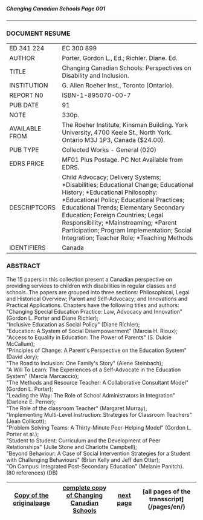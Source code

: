 ##### Changing Canadian Schools Page 001
***
### DOCUMENT RESUME
|||
---|---
ED 341 224 | EC 300 899
AUTHOR | Porter, Gordon L., Ed.; Richler. Diane. Ed.
TITLE | Changing Canadian Schools: Perspectives on Disability and Inclusion.
INSTITUTION | G. Allen Roeher Inst., Toronto (Ontario).
REPORT N0 | ISBN-1-895070-00-7
PUB DATE | 91
NOTE | 330p.
AVAILABLE FROM | The Roeher Institute, Kinsman Building. York University, 4700 Keele St., North York. Ontario M3J 1P3, Canada ($24.00).
PUB TYPE  | Collected Works - General (020)
EDRS PRICE | MF01 Plus Postage. PC Not Available from EDRS. 
DESCRIPTCORS | Child Advocacy; Delivery Systems; *Disabilities; Educational Change; Educational History; *Educational Philosophy: *Educational Policy; Educational Practices; Educational Trends; Elementary Secondary Education; Foreign Countries; Legal Responsibility; *Mainstreaming; *Parent Participation; Program Implementation; Social Integration; Teacher Role; *Teaching Methods
IDENTIFIERS | Canada


### ABSTRACT  
The 15 papers in this collection present a Canadian
perspective on providing services to children with disabilities in
regular classes and schools. The papers are grouped into three
sections: Philosophical, Legal and Historical Overview; Parent and
Self-Advocacy; and Innovations and Practical Applications.
Chapters have the following titles and authors:
"Changing Special Education Practice: Law, Advocacy and Innovation" (Gordon L. Porter and Diane Richler);  
"Inclusive Education as Social Policy" (Diane Richler);  
"Education: A System of Social Disempowerment" (Marcia H. Rioux);  
"Access to Equality in Education: The Power of Parents" (S. Dulcie McCallum);  
"Principles of Change: A Parent's Perspective on the Education System" (David Jory);  
"The Road to Inclusion: One Family's Story" (Alene Steinbach);  
"A Will To Learn: The Experiences of a Self-Advocate in the Education System" (Marcia Marcaccio);  
"The Methods and Resource Teacher: A Collaborative Consultant Model" (Gordon L. Porter);  
"Leading the Way: The Role of School Administrators in Integration" (Darlene E. Perner);  
"The Role of the classroom Teacher" (Margaret Murray);  
"Implementing Multi-Level Instruction: Strategies for Classroom Teachers" (Jean Collicott);  
"Problem Solving Teams: A Thirty-Minute Peer-Helping Model" (Gordon L. Porter et al.);  
"Student to Student: Curriculum and the Development of Peer Relationships" (Julie Stone and Charlotte Campbell);  
"Beyond Behaviour: A Case of Social Intervention Strategies for a Student with Challenging Behaviours" (Brian Kelly and Jeff den Otter);  
"On Campus: Integrated Post-Secondary Education" (Melanie Panitch).  
(80 references) (DB)

[Copy of the originalpage](/copies-from-original/CCS001.png)|[complete copy of Changing Canadian Schools](/copies-from-original/BestCopy_Changing_Canadian_Schools_Perspectives_on_Disability_and_Inclusion.pdf)|[next page](Changing_Canadian_Schools-002)|[all pages of the transscript] (/pages/en/)
---|---|---|---

